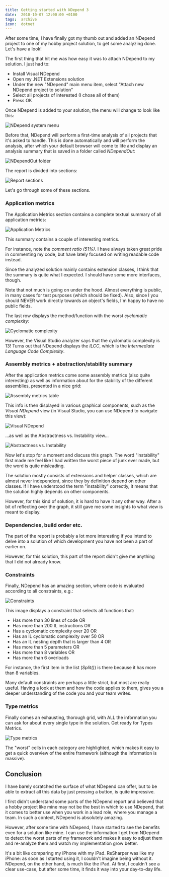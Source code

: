 ```yaml
---
title: Getting started with NDepend 3
date:  2010-10-07 12:00:00 +0100
tags:  archive
icon:  dotnet
---
```


After some time, I have finally got my thumb out and added an NDepend project to
one of my hobby project solution, to get some analyzing done. Let's have a look!

The first thing that hit me was how easy it was to attach NDepend to my solution.
I just had to:

- Install Visual NDepend
- Open my .NET Extensions solution
- Under the new "NDepend" main menu item, select "Attach new NDepend project to solution"
- Select all projects of interested (I chose all of them)
- Press OK

Once NDepend is added to your solution, the menu will change to look like this:

![NDepend system menu](/assets/blog/2010/101007-1.png "NDepend system menu")

Before that, NDepend will perform a first-time analysis of all projects that it's
asked to handle. This is done automatically and will perform the analysis, after
which your default browser will come to life and display an analysis summary that
is saved in a folder called *NDependOut*:

![NDependOut folder](/assets/blog/2010/101007-2.png "The generated NDependOut folder")

The report is divided into sections:

![Report sections](/assets/blog/2010/101007-3.png "The various sections of the NDepend report")

Let's go through some of these sections.


### Application metrics

The Application Metrics section contains a complete textual summary of all application metrics:

![Application Metrics](/assets/blog/2010/101007-4.png "Application Metrics summary")

This summary contains a couple of interesting metrics.

For instance, note the *comment ratio (51%)*. I have always taken great pride in
commenting my code, but have lately focused on writing readable code instead.

Since the analyzed solution mainly contains extension classes, I think that the
summary is quite what I expected. I should have some more interfaces, though.

Note that not much is going on under the hood. Almost everything is public, in
many cases for test purposes (which should be fixed). Also, since I you should
NEVER work directly towards an object's fields, I'm happy to have no public fields.

The last row displays the method/function with the worst *cyclomatic complexity*:

![Cyclomatic complexity](/assets/blog/2010/101007-5.png "The worst *cyclomatic complexity")

However, the Visual Studio analyzer says that the cyclomatic complexity is 13! Turns
out that NDepend displays the *ILCC*, which is the *Intermediate Language Code Complexity*.


### Assembly metrics + abstraction/stability summary

After the application metrics come some assembly metrics (also quite interesting)
as well as information about for the stability of the different assemblies, presented
in a nice grid:

![Assembly metrics table](/assets/blog/2010/101007-6.png "The NDepend Assembly metrics table")

This info is then displayed in various graphical components, such as the *Visual
NDepend* view (in Visual Studio, you can use NDepend to navigate this view):

![Visual NDepend](/assets/blog/2010/101007-7.png "The Visual NDepend View")

...as well as the Abstractness vs. Instability view...

![Abstractness vs. Instability](/assets/blog/2010/101007-8.png "The Abstractness vs. Instability view")

Now let's stop for a moment and discuss this graph. The word "instability" first
made me feel like I had written the worst piece of junk ever made, but the word
is quite misleading.

The solution mostly consists of extensions and helper classes, which are almost
never independent, since they by definition depend on other classes. If I have
understood the term "instability" correctly, it means that the solution highly
depends on other components.

However, for this kind of solution, it is hard to have it any other way. After a
bit of reflecting over the graph, it still gave me some insights to what view is
meant to display.


### Dependencies, build order etc.

The part of the report is probably a lot more interesting if you intend to delve
into a solution of which development you have not been a part of earlier on.

However, for this solution, this part of the report didn't give me anything that
I did not already know.


### Constraints

Finally, NDepend has an amazing section, where code is evaluated according to all
constraints, e.g.:

![Constraints](/assets/blog/2010/101007-9.png "One of the vast number of constraint summaries")

This image displays a constraint that selects all functions that:

- Has more than 30 lines of code OR
- Has more than 200 IL instructions OR
- Has a cyclomatic complexity over 20 OR
- Has an IL cyclomatic complexity over 50 OR
- Has an IL nesting depth that is larger than 4 OR
- Has more than 5 parameters OR
- Has more than 8 variables OR
- Has more than 6 overloads

For instance, the first item in the list (*Split()*) is there because it has more
than 8 variables.

Many default constraints are perhaps a little strict, but most are really useful.
Having a look at them and how the code applies to them, gives you a deeper
understanding of the code you and your team writes.


### Type metrics

Finally comes an exhausting, thorough grid, with ALL the information you can ask
for about every single type in the solution. Get ready for Types Metrics.

![Type metrics](/assets/blog/2010/101007-10.png "Type metrics")

The "worst" cells in each category are highlighted, which makes it easy to get a
quick overview of the entire framework (although the information is massive).


## Conclusion

I have barely scratched the surface of what NDepend can offer, but to be able to
extract all this data by just pressing a button, is quite impressive.

I first didn't understand some parts of the NDepend report and believed that a
hobby project like mine may not be the best in which to use NDepend, that it
comes to better use when you work in a lead role, where you manage a team. In
such a context, NDepend is absolutely amazing.

However, after some time with NDepend, I have started to see the benefits even
for a solution like mine. I can use the information I get from NDepend to detect
the worst parts of my framework and makes it easy to adjust them and re-analyze
them and watch my implementation grow better.

It's a bit like comparing my iPhone with my iPad. ReSharper was like my iPhone:
as soon as I started using it, I couldn't imagine being without it. NDepend, on
the other hand, is much like the iPad. At first, I couldn't see a clear use-case,
but after some time, it finds it way into your day-to-day life.